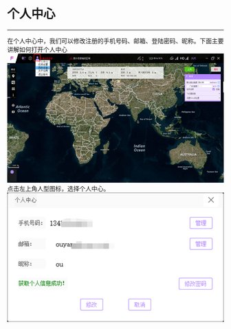 # 个人中心

---

在个人中心中，我们可以修改注册的手机号码、邮箱、登陆密码、昵称。下面主要讲解如何打开个人中心
![binding2](../../assets/binding/lte_binding2.png)
点击左上角人型图标，选择个人中心。
![personal-center](../../assets/personal-center.png)






